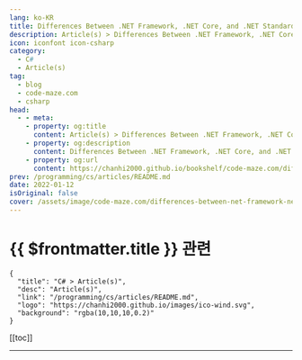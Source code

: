 ```yaml
---
lang: ko-KR
title: Differences Between .NET Framework, .NET Core, and .NET Standard
description: Article(s) > Differences Between .NET Framework, .NET Core, and .NET Standard
icon: iconfont icon-csharp
category: 
  - C#
  - Article(s)
tag: 
  - blog
  - code-maze.com
  - csharp
head:  
  - - meta:
    - property: og:title
      content: Article(s) > Differences Between .NET Framework, .NET Core, and .NET Standard
    - property: og:description
      content: Differences Between .NET Framework, .NET Core, and .NET Standard
    - property: og:url
      content: https://chanhi2000.github.io/bookshelf/code-maze.com/differences-between-net-framework-net-core-and-net-standard.html
prev: /programming/cs/articles/README.md
date: 2022-01-12
isOriginal: false
cover: /assets/image/code-maze.com/differences-between-net-framework-net-core-and-net-standard/banner.png
---
```


# {{ $frontmatter.title }} 관련

```component VPCard
{
  "title": "C# > Article(s)",
  "desc": "Article(s)",
  "link": "/programming/cs/articles/README.md",
  "logo": "https://chanhi2000.github.io/images/ico-wind.svg",
  "background": "rgba(10,10,10,0.2)"
}
```

[[toc]]

---

<SiteInfo
  name="Differences Between .NET Framework, .NET Core, and .NET Standard"
  desc="The .NET Framework and .NET Core are implementions of .NET whereas .NET Standard is not an implmention rather it's a specification."
  url="https://code-maze.com/differences-between-net-framework-net-core-and-net-standard/"
  logo="/assets/image/code-maze.com/favicon.png"
  preview="/assets/image/code-maze.com/differences-between-net-framework-net-core-and-net-standard/banner.png"/>

<!-- TODO: 작성 -->
